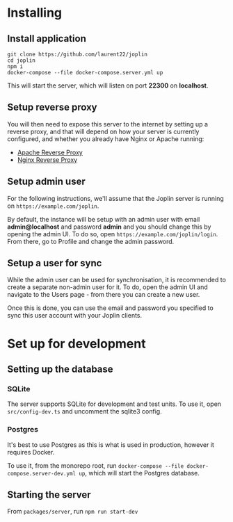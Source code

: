 # Installing

## Install application

```shell
git clone https://github.com/laurent22/joplin
cd joplin
npm i
docker-compose --file docker-compose.server.yml up
```

This will start the server, which will listen on port **22300** on **localhost**.

## Setup reverse proxy

You will then need to expose this server to the internet by setting up a reverse proxy, and that will depend on how your server is currently configured, and whether you already have Nginx or Apache running:

- [Apache Reverse Proxy](https://httpd.apache.org/docs/current/mod/mod_proxy.html)
- [Nginx Reverse Proxy](https://docs.nginx.com/nginx/admin-guide/web-server/reverse-proxy/)

## Setup admin user

For the following instructions, we'll assume that the Joplin server is running on `https://example.com/joplin`.

By default, the instance will be setup with an admin user with email **admin@localhost** and password **admin** and you should change this by opening the admin UI. To do so, open `https://example.com/joplin/login`. From there, go to Profile and change the admin password.

## Setup a user for sync

While the admin user can be used for synchronisation, it is recommended to create a separate non-admin user for it. To do, open the admin UI and navigate to the Users page - from there you can create a new user.

Once this is done, you can use the email and password you specified to sync this user account with your Joplin clients.

# Set up for development

## Setting up the database

### SQLite

The server supports SQLite for development and test units. To use it, open `src/config-dev.ts` and uncomment the sqlite3 config.

### Postgres

It's best to use Postgres as this is what is used in production, however it requires Docker.

To use it, from the monorepo root, run `docker-compose --file docker-compose.server-dev.yml up`, which will start the Postgres database.

## Starting the server

From `packages/server`, run `npm run start-dev`